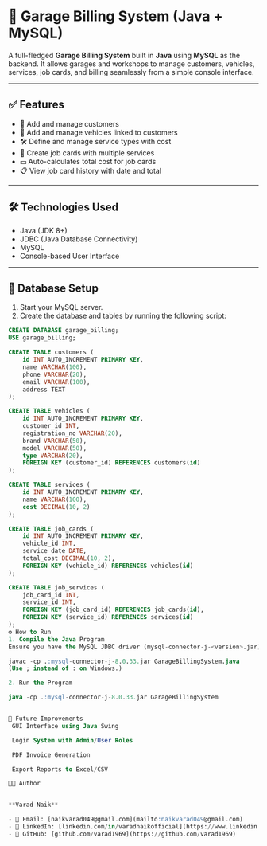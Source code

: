 # 🚗 Garage Billing System (Java + MySQL)

A full-fledged **Garage Billing System** built in **Java** using **MySQL** as the backend. It allows garages and workshops to manage customers, vehicles, services, job cards, and billing seamlessly from a simple console interface.

---

## ✅ Features

- 📇 Add and manage customers
- 🚙 Add and manage vehicles linked to customers
- 🛠️ Define and manage service types with cost
- 🧾 Create job cards with multiple services
- 💵 Auto-calculates total cost for job cards
- 📋 View job card history with date and total

---

## 🛠️ Technologies Used

- Java (JDK 8+)
- JDBC (Java Database Connectivity)
- MySQL
- Console-based User Interface

---

## 🧩 Database Setup

1. Start your MySQL server.
2. Create the database and tables by running the following script:

```sql
CREATE DATABASE garage_billing;
USE garage_billing;

CREATE TABLE customers (
    id INT AUTO_INCREMENT PRIMARY KEY,
    name VARCHAR(100),
    phone VARCHAR(20),
    email VARCHAR(100),
    address TEXT
);

CREATE TABLE vehicles (
    id INT AUTO_INCREMENT PRIMARY KEY,
    customer_id INT,
    registration_no VARCHAR(20),
    brand VARCHAR(50),
    model VARCHAR(50),
    type VARCHAR(20),
    FOREIGN KEY (customer_id) REFERENCES customers(id)
);

CREATE TABLE services (
    id INT AUTO_INCREMENT PRIMARY KEY,
    name VARCHAR(100),
    cost DECIMAL(10, 2)
);

CREATE TABLE job_cards (
    id INT AUTO_INCREMENT PRIMARY KEY,
    vehicle_id INT,
    service_date DATE,
    total_cost DECIMAL(10, 2),
    FOREIGN KEY (vehicle_id) REFERENCES vehicles(id)
);

CREATE TABLE job_services (
    job_card_id INT,
    service_id INT,
    FOREIGN KEY (job_card_id) REFERENCES job_cards(id),
    FOREIGN KEY (service_id) REFERENCES services(id)
);
⚙️ How to Run
1. Compile the Java Program
Ensure you have the MySQL JDBC driver (mysql-connector-j-<version>.jar) in your classpath.

javac -cp .:mysql-connector-j-8.0.33.jar GarageBillingSystem.java
(Use ; instead of : on Windows.)

2. Run the Program

java -cp .:mysql-connector-j-8.0.33.jar GarageBillingSystem


🚀 Future Improvements
 GUI Interface using Java Swing

 Login System with Admin/User Roles

 PDF Invoice Generation

 Export Reports to Excel/CSV

👨‍💻 Author


**Varad Naik**

- 📧 Email: [naikvarad049@gmail.com](mailto:naikvarad049@gmail.com)  
- 🔗 LinkedIn: [linkedin.com/in/varadnaikofficial](https://www.linkedin.com/in/varadnaikofficial)  
- 🐙 GitHub: [github.com/varad1969](https://github.com/varad1969)



